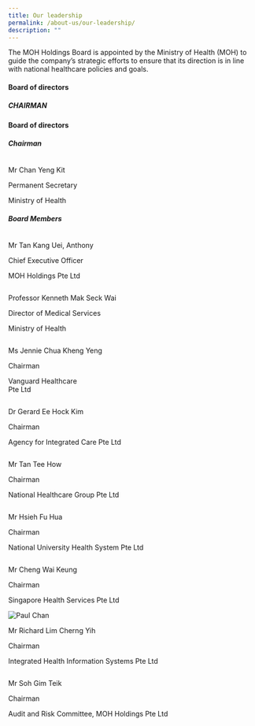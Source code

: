 ```yaml
---
title: Our leadership
permalink: /about-us/our-leadership/
description: ""
---
```

The MOH Holdings Board is appointed by the Ministry of Health (MOH) to guide the company’s strategic efforts to ensure that its direction is in line with national healthcare policies and goals​.​

#### Board of directors

##### CHAIRMAN

<div class="leadership"><h4>Board of directors</h4><h5>
					Chairman
					<span class="visible-xs pull-right"></span></h5><div class="member-box pull-center"><img src="/images/about-us-leadership-chanyengkit.jpg" title="" alt=""><p class="name">Mr Chan Yeng Kit</p><p></p><p>Permanent Secretary</p><p>Ministry of Health</p><p></p></div><div class="member"><h5>
					Board Members
					<span class="visible-xs pull-right"></span></h5><div class="all-members"><div class="col-md-4 col-sm-6 col-xs-6"><div class="member-box pull-center"><img src="/images/aboutus-leadership-anthonytan.jpg" title="" alt=""><p class="name">Mr Tan Kang Uei, Anthony</p><p></p><p>Chief Executive Officer</p><p>MOH Holdings Pte Ltd</p><p></p></div></div><div class="col-md-4 col-sm-6 col-xs-6"><div class="member-box pull-center"><img src="/images/about-us-leadership-kennethmak.jpg" title="" alt=""><p class="name">Professor Kenneth Mak Seck Wai</p><p></p><p>Director of Medical Services</p><p>Ministry of Health</p><p></p></div></div><div class="col-md-4 col-sm-6 col-xs-6"><div class="member-box pull-center"><img src="/images/about-us-leadership-jenniechua.jpg" title="" alt=""><p class="name">Ms Jennie Chua Kheng Yeng</p><p></p><p>Chairman</p><p>Vanguard Healthcare<br>Pte Ltd</p><p></p></div></div><div class="col-md-4 col-sm-6 col-xs-6"><div class="member-box pull-center"><img src="/images/about-us-leadership-geraldee.jpg" title="" alt=""><p class="name">Dr Gerard Ee Hock Kim</p><p></p><p>Chairman</p><p>Agency for Integrated Care Pte Ltd</p><p></p></div></div><div class="col-md-4 col-sm-6 col-xs-6"><div class="member-box pull-center"><img src="/images/about-us-leadership-tanteehow.jpg" title="" alt=""><p class="name">Mr Tan Tee How</p><p></p><p>Chairman</p><p>National Healthcare Group Pte Ltd</p><p></p></div></div><div class="col-md-4 col-sm-6 col-xs-6"><div class="member-box pull-center"><img src="/images/about-us-leadership-hsiehfuhua.jpg" title="" alt=""><p class="name">Mr Hsieh Fu Hua</p><p></p><p>Chairman</p><p>National University Health System Pte Ltd</p><p></p></div></div><div class="col-md-4 col-sm-6 col-xs-6"><div class="member-box pull-center"><img src="/images/about-us-leadership-chengwk.jpg" title="" alt=""><p class="name">Mr Cheng Wai Keung</p><p></p><p>Chairman</p><p>Singapore Health Services Pte Ltd</p><p></p></div></div><div class="col-md-4 col-sm-6 col-xs-6"><div class="member-box pull-center"><img src="/images/about-us-leadership-richardlim.jpg" title="Paul Chan" alt="Paul Chan"><p class="name">Mr Richard Lim Cherng Yih</p><p></p><p>Chairman</p><p>Integrated Health Information Systems Pte Ltd</p><p></p></div></div><div class="col-md-4 col-sm-6 col-xs-6"><div class="member-box pull-center"><img src="/images/about-us-leadership-sohgt.jpg" title="" alt=""><p class="name">Mr Soh Gim Teik</p><p></p><p>Chairman</p><p>Audit and Risk Committee, MOH Holdings Pte Ltd</p><p></p></div></div></div></div></div>
